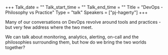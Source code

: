 +++
Talk_date = ""
Talk_start_time = ""
Talk_end_time = ""
Title = "DevOps - Philosophy vs Practice"
Type = "talk"
Speakers = ["pj-hagerty"]
+++

Many of our conversations on DevOps revolve around tools and practices - but very few address where the two meet.

We can talk about monitoring, analytics, alerting, on-call and the philosophies surrounding them, but how do we bring the two worlds together?